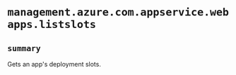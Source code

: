 # `management.azure.com.appservice.webapps.listslots`

## `summary`
Gets an app's deployment slots.


